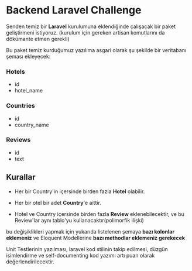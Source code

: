 # Backend Laravel Challenge

Senden temiz bir **Laravel** kurulumuna eklendiğinde çalışacak bir paket geliştirmeni istiyoruz. (kurulum için gereken artisan komutlarını da dökümante etmen gerekli)

Bu paket temiz kurduğumuz yazılıma asgari olarak şu şekilde bir veritabanı şeması ekleyecek:

### Hotels

- id
- hotel_name

### Countries

- id
- country_name

### Reviews

- id
- text


## Kurallar

* Her bir Country'in içersinde birden fazla **Hotel** olabilir.

* Her bir otel bir adet **Country**'e aittir.

* Hotel ve Country içersinde birden fazla **Review** eklenebilecektir, ve bu Review'lar aynı tablo'yu kullanacaktır(polimorfik ilişki)

bu değişiklikleri yapmak için yukarıda listelenen şemaya **bazı kolonlar eklemeniz** ve Eloquent Modellerine **bazı methodlar eklemeniz gerekecek**

Unit Testlerinin yazılması, laravel kod stilinin takip edilmesi, düzgün isimlendirme ve self-documenting kod yazımı artı puan olarak değerlendirilecektir. 
